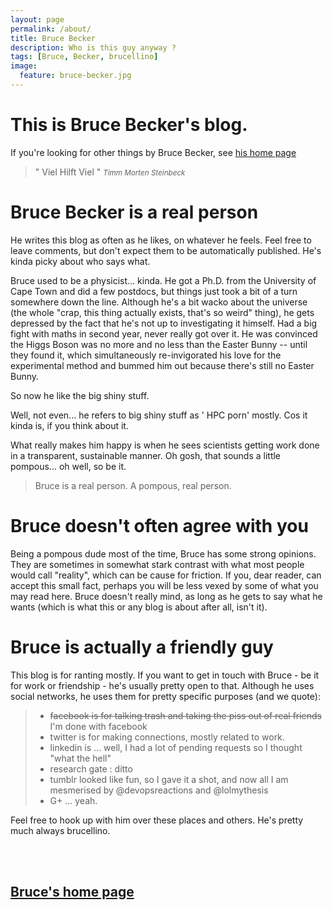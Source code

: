 ```yaml
---
layout: page
permalink: /about/
title: Bruce Becker
description: Who is this guy anyway ?
tags: [Bruce, Becker, brucellino]
image:
  feature: bruce-becker.jpg
---
```

# This is Bruce Becker's blog.

If you're looking for other things by Bruce Becker, see [his home page](https://brucellino.gihtub.io)

>&quot; Viel Hilft Viel &quot;
><small><cite title="Timm Morten Steinbeck">Timm Morten Steinbeck</cite></small>

# Bruce Becker is a real person

He writes this blog as often as he likes, on whatever he feels. Feel free to leave comments, but don't expect them to be automatically published. He's kinda picky about who says what.

Bruce used to be a physicist... kinda. He got a Ph.D. from the University of Cape Town and did a few postdocs, but things just took a bit of a turn somewhere down the line. Although he's a bit wacko about the universe (the whole "crap, this thing actually exists, that's so weird" thing), he gets depressed by the fact that he's not up to investigating it himself. Had a big fight with maths in second year, never really got over it. He was convinced the Higgs Boson was no more and no less than the Easter Bunny -- until they found it, which simultaneously re-invigorated his love for the experimental method and bummed him out because there's still no Easter Bunny.

So now he like the big shiny stuff.

Well, not even... he refers to big shiny stuff as ' HPC porn' mostly. Cos it kinda is, if you think about it.

What really makes him happy is when he sees scientists getting work done in a transparent, sustainable manner. Oh gosh, that sounds a little pompous... oh well, so be it.

> Bruce is a real person. A pompous, real person.

# Bruce doesn't often agree with you
Being a pompous dude most of the time, Bruce has some strong opinions. They are sometimes in somewhat stark contrast with what most people would call "reality", which can be cause for friction. If you, dear reader, can accept this small fact, perhaps you will be less vexed by some of what you may read here. Bruce doesn't really mind, as long as he gets to say what he wants (which is what this or any blog is about after all, isn't it).

# Bruce is actually a friendly guy
This blog is for ranting mostly. If you want to get in touch with Bruce - be it for work or friendship - he's usually pretty open to that. Although he uses social networks, he uses them for pretty specific purposes (and we quote):

> - ~~facebook is for talking trash and taking the piss out of real friends~~ I'm done with facebook
> - twitter is for making connections, mostly related to work.
> - linkedin is ... well, I had a lot of pending requests so I thought "what the hell"
> - research gate : ditto
> - tumblr looked like fun, so I gave it a shot, and now all I am mesmerised by @devopsreactions and @lolmythesis
> - G+ ... yeah.

Feel free to hook up with him over these places and others. He's pretty much always brucellino.


<br>
<br>


<h2><a  href="http://brucellino.github.io"><i class="fa fa-home"></i> Bruce's home page</a></h2>
